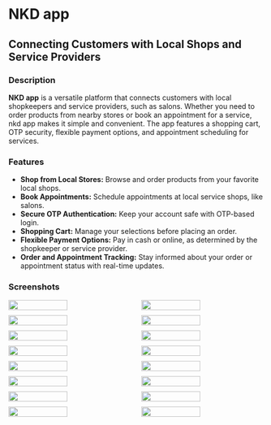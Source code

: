 # NKD app
## Connecting Customers with Local Shops and Service Providers

### Description
**NKD app** is a versatile platform that connects customers with local shopkeepers and service providers, such as salons. Whether you need to order products from nearby stores or book an appointment for a service, nkd app makes it simple and convenient. The app features a shopping cart, OTP security, flexible payment options, and appointment scheduling for services.

### Features
- **Shop from Local Stores:** Browse and order products from your favorite local shops.
- **Book Appointments:** Schedule appointments at local service shops, like salons.
- **Secure OTP Authentication:** Keep your account safe with OTP-based login.
- **Shopping Cart:** Manage your selections before placing an order.
- **Flexible Payment Options:** Pay in cash or online, as determined by the shopkeeper or service provider.
- **Order and Appointment Tracking:** Stay informed about your order or appointment status with real-time updates.

### Screenshots

<div style="display: flex; justify-content: space-between;">
  <img src="screenshots/page1.png" width="48%" />
  <img src="screenshots/page2.png" width="48%" />
</div>

<div style="display: flex; justify-content: space-between; margin-top: 10px;">
  <img src="screenshots/page3.png" width="48%" />
  <img src="screenshots/page4.png" width="48%" />
</div>

<div style="display: flex; justify-content: space-between; margin-top: 10px;">
  <img src="screenshots/page5.png" width="48%" />
  <img src="screenshots/page6.png" width="48%" />
</div>

<div style="display: flex; justify-content: space-between; margin-top: 10px;">
  <img src="screenshots/page7.png" width="48%" />
  <img src="screenshots/page8.png" width="48%" />
</div>

<div style="display: flex; justify-content: space-between; margin-top: 10px;">
  <img src="screenshots/page9.png" width="48%" />
  <img src="screenshots/page10.png" width="48%" />
</div>

<div style="display: flex; justify-content: space-between; margin-top: 10px;">
  <img src="screenshots/page11.png" width="48%" />
  <img src="screenshots/page12.png" width="48%" />
</div>

<div style="display: flex; justify-content: space-between; margin-top: 10px;">
  <img src="screenshots/page13.png" width="48%" />
  <img src="screenshots/page14.png" width="48%" />
</div>

<div style="display: flex; justify-content: space-between; margin-top: 10px;">
  <img src="screenshots/page15.png" width="48%" />
  <img src="screenshots/page16.png" width="48%" />
</div>


 

 

